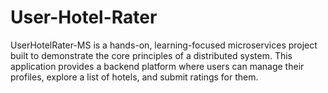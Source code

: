 # User-Hotel-Rater
UserHotelRater-MS is a hands-on, learning-focused microservices project built to demonstrate the core principles of a distributed system. This application provides a backend platform where users can manage their profiles, explore a list of hotels, and submit ratings for them.
